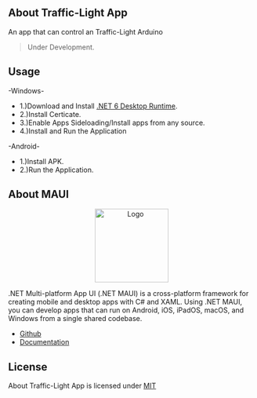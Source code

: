 ## About Traffic-Light App

An app that can control an Traffic-Light Arduino

> Under Development.

## Usage

-Windows-

* 1.)Download and Install [.NET 6 Desktop Runtime](https://dotnet.microsoft.com/en-us/download/dotnet/6.0).
* 2.)Install Certicate.
* 3.)Enable Apps Sideloading/Install apps from any source.
* 4.)Install and Run the Application

-Android-

* 1.)Install APK.
* 2.)Run the Application.

## About MAUI

<p align="center"><img src="https://i.imgur.com/7mbari5.png" width="150px" height="auto" alt="Logo"></a></p>

.NET Multi-platform App UI (.NET MAUI) is a cross-platform framework for creating mobile and desktop apps with C# and XAML. Using .NET MAUI, you can develop apps that can run on Android, iOS, iPadOS, macOS, and Windows from a single shared codebase.

* [Github](https://github.com/dotnet/maui)
* [Documentation](https://docs.microsoft.com/en-us/dotnet/maui/)

## License

About Traffic-Light App is licensed under [MIT](https://choosealicense.com/licenses/mit/)
